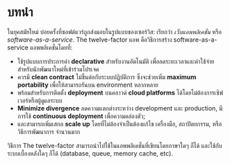 บทนำ
============

ในยุคสมัยใหม่ บ่อยครั้งที่ซอฟต์แวร์ถูกส่งมอบในรูปแบบของเซอร์วิส: เรียกว่า *เว็บแอพพลิเคชั่น* หรือ *software-as-a-service*.  The twelve-factor แอพ คือวิธีการสร้าง software-as-a-service แอพพลิเคชั่นโดยที่:

* ใช้รูปแบบการประการค่า **declarative** สำหรับงานอัตโนมัติ เพื่อลดระยะเวลาและค่าใช้จ่ายสำหรับนักพัฒนาใหม่ที่เข้าร่วมโปรเจค
* ควรมี **clean contract** ไม่ขึ้นต่อกับระบบปฏิบัติการ  ซึ่งจะช่วยเพิ่ม **maximum portability** เพื่อให้สามารถรันบน environment หลากหลาย
* พร้อมสำหรับการติดตั้ง **deployment** บนคลาวด์ **cloud platforms** ได้โดยไม่ต้องการเซิฟเวอร์หรือผู้ดูแลระบบ
* **Minimize divergence** ลดความแตกต่างระหว่าง development และ production, มีการใช้ **continuous deployment** เพื่อความคล่องตัว;
* และสามารถเพิ่มเสกล **scale up** โดยที่ไม่ต้องจำเป็นต้องแก้ไข เครื่องมือ, สถาปัตยกรรม, หรือวิธีการพัฒนาการ จำนวนมาก

วิธีการ The twelve-factor สามารถนำไปใช้ในแอพพลิเคชั่นที่เขียนโดยภาษาใดๆ ก็ได้ และใช้กับระบบเบื้องหลังใดๆ ก็ได้ (database, queue, memory cache, etc).
